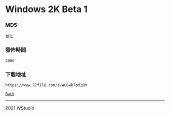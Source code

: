 # Windows 2K Beta 1
### MD5:
`暂无` 
### 發佈時間
`2000`
### 下載地址
`https://www.77file.com/s/WO6wk7bM1RM`
   
[`Back`](../)   
   
----------------------------------
2021 WStudio 
